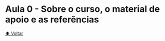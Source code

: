 # Aula 0 - Sobre o curso, o material de apoio e as referências

[:arrow_up: Voltar](https://github.com/Geofisicando/introducao-teoria-raio#%C3%ADndice)
